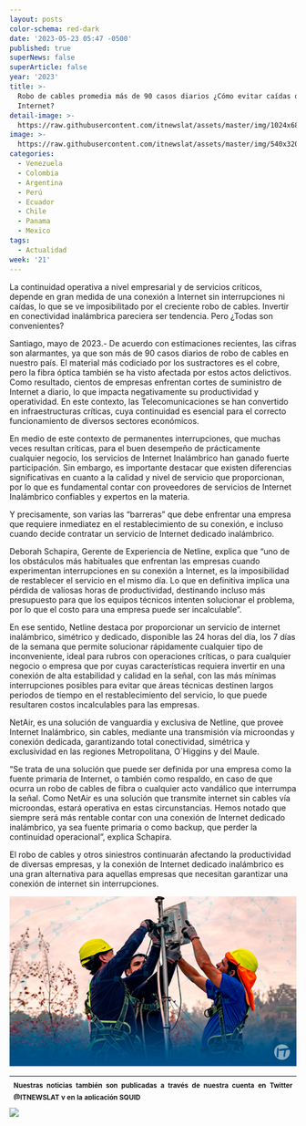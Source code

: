 ```yaml
---
layout: posts
color-schema: red-dark
date: '2023-05-23 05:47 -0500'
published: true
superNews: false
superArticle: false
year: '2023'
title: >-
  Robo de cables promedia más de 90 casos diarios ¿Cómo evitar caídas de
  Internet?
detail-image: >-
  https://raw.githubusercontent.com/itnewslat/assets/master/img/1024x680/Antena-punto-a-punto-g.jpg
image: >-
  https://raw.githubusercontent.com/itnewslat/assets/master/img/540x320/Antena-punto-a-punto-p.jpg
categories:
  - Venezuela
  - Colombia
  - Argentina
  - Perú
  - Ecuador
  - Chile
  - Panama
  - Mexico
tags:
  - Actualidad
week: '21'
---
```

La continuidad operativa a nivel empresarial y de servicios críticos, depende en gran medida de una conexión a Internet sin interrupciones ni caídas, lo que se ve imposibilitado por el creciente robo de cables. Invertir en conectividad inalámbrica pareciera ser tendencia. Pero ¿Todas son convenientes?
 
Santiago, mayo de 2023.- De acuerdo con estimaciones recientes, las cifras son alarmantes, ya que son más de 90 casos diarios de robo de cables en nuestro país. El material más codiciado por los sustractores es el cobre, pero la fibra óptica también se ha visto afectada por estos actos delictivos. Como resultado, cientos de empresas enfrentan cortes de suministro de Internet a diario, lo que impacta negativamente su productividad y operatividad. En este contexto, las Telecomunicaciones se han convertido en infraestructuras críticas, cuya continuidad es esencial para el correcto funcionamiento de diversos sectores económicos.
 
En medio de este contexto de permanentes interrupciones, que muchas veces resultan críticas, para el buen desempeño de prácticamente cualquier negocio, los servicios de Internet Inalámbrico han ganado fuerte participación. Sin embargo, es importante destacar que existen diferencias significativas en cuanto a la calidad y nivel de servicio que proporcionan, por lo que es fundamental contar con proveedores de servicios de Internet Inalámbrico confiables y expertos en la materia.
 
Y precisamente, son varias las “barreras” que debe enfrentar una empresa que requiere inmediatez en el restablecimiento de su conexión, e incluso cuando decide contratar un servicio de Internet dedicado inalámbrico.
 
Deborah Schapira, Gerente de Experiencia de Netline, explica que “uno de los obstáculos más habituales que enfrentan las empresas cuando experimentan interrupciones en su conexión a Internet, es la imposibilidad de restablecer el servicio en el mismo día. Lo que en definitiva implica una pérdida de valiosas horas de productividad, destinando incluso más presupuesto para que los equipos técnicos intenten solucionar el problema, por lo que el costo para una empresa puede ser incalculable”.
 
En ese sentido, Netline destaca por proporcionar un servicio de internet inalámbrico, simétrico y dedicado, disponible las 24 horas del día,  los 7 días de la semana que permite solucionar rápidamente cualquier tipo de inconveniente, ideal para rubros con operaciones críticas, o para cualquier negocio o empresa que por cuyas características requiera invertir en una conexión de alta estabilidad y calidad en la señal, con las más mínimas interrupciones posibles para evitar que áreas técnicas destinen largos periodos de tiempo en el restablecimiento del servicio, lo que puede resultaren costos incalculables para las empresas.
 
NetAir, es una solución de vanguardia y exclusiva de Netline, que provee Internet Inalámbrico, sin cables, mediante una transmisión vía   microondas y conexión dedicada, garantizando total conectividad, simétrica y exclusividad en   las regiones Metropolitana, O´Higgins y del Maule.
 
“Se trata de una solución que puede ser definida por una empresa como la fuente primaria de Internet, o también como respaldo, en caso de que ocurra un robo de cables de fibra o cualquier acto vandálico que interrumpa la señal. Como NetAir es una solución que transmite internet sin cables vía microondas, estará operativa en estas circunstancias. Hemos notado que siempre será más rentable contar con una conexión de Internet dedicado inalámbrico, ya sea fuente primaria o como backup, que perder la continuidad operacional”, explica Schapira.
 
El robo de cables y otros siniestros continuarán afectando la productividad de diversas empresas, y la conexión de Internet dedicado inalámbrico es una gran alternativa para aquellas empresas que necesitan garantizar una conexión de internet sin interrupciones.

![](https://raw.githubusercontent.com/itnewslat/assets/master/img/540x320/Antena-punto-a-punto-p.jpg)

<table style="height: 42px;" width="569">
<tbody>
<tr>
<td style="text-align: justify;"><sub><strong>Nuestras noticias también son publicadas a través de nuestra cuenta en Twitter <a href="https://twitter.com/itnewslat?lang=es">@ITNEWSLAT</a> y en la aplicación <a href="https://squidapp.co/en/">SQUID</a></strong></sub></td>
</tr>
</tbody>
</table>
<img src="https://tracker.metricool.com/c3po.jpg?hash=56f88a41e39ab42c063cc51676587a04"/>